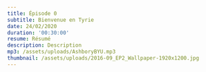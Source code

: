```yaml
---
title: Épisode 0
subtitle: Bienvenue en Tyrie
date: 24/02/2020
duration: '00:30:00'
resume: Résumé
description: Description
mp3: /assets/uploads/AshboryBYU.mp3
thumbnail: /assets/uploads/2016-09_EP2_Wallpaper-1920x1200.jpg
---
```


